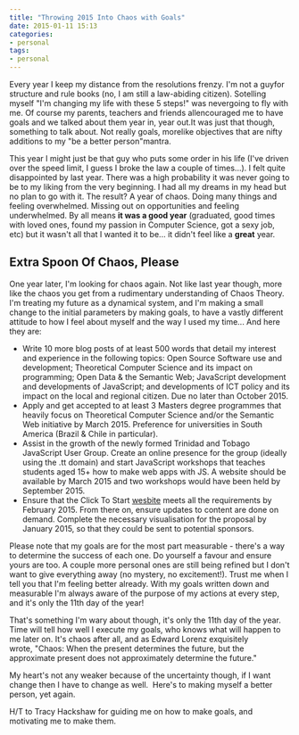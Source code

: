 ```yaml
---
title: "Throwing 2015 Into Chaos with Goals"
date: 2015-01-11 15:13
categories:
- personal
tags:
- personal
---
```


Every year I keep my distance from the resolutions frenzy. I'm not a guyfor structure and rule books (no, I am still a law-abiding citizen). Sotelling myself "I'm changing my life with these 5 steps!" was nevergoing to fly with me. Of course my parents, teachers and friends allencouraged me to have goals and we talked about them year in, year out.It was just that though, something to talk about. Not really goals, morelike objectives that are nifty additions to my "be a better person"mantra.

This year I might just be that guy who puts some order in his life (I've driven over the speed limit, I guess I broke the law a couple of times...). I felt quite disappointed by last year. There was a high probability it was never going to be to my liking from the very beginning. I had all my dreams in my head but no plan to go with it. The result? A year of chaos. Doing many things and feeling overwhelmed. Missing out on opportunities and feeling underwhelmed. By all means **it was a good year** (graduated, good times with loved ones, found my passion in Computer Science, got a sexy job, etc) but it wasn't all that I wanted it to be... it didn't feel like a **great** year.

## Extra Spoon Of Chaos, Please

One year later, I'm looking for chaos again. Not like last year though, more like the chaos you get from a rudimentary understanding of Chaos Theory. I'm treating my future as a dynamical system, and I'm making a small change to the initial parameters by making goals, to have a vastly different attitude to how I feel about myself and the way I used my time... And here they are:

* Write 10 more blog posts of at least 500 words that detail my interest and experience in the following topics: Open Source Software use and development; Theoretical Computer Science and its impact on programming; Open Data & the Semantic Web; JavaScript development and developments of JavaScript; and developments of ICT policy and its impact on the local and regional citizen. Due no later than October 2015.
* Apply and get accepted to at least 3 Masters degree programmes that heavily focus on Theoretical Computer Science and/or the Semantic Web initiative by March 2015. Preference for universities in South America (Brazil & Chile in particular).
* Assist in the growth of the newly formed Trinidad and Tobago JavaScript User Group. Create an online presence for the group (ideally using the .tt domain) and start JavaScript workshops that teaches students aged 15+ how to make web apps with JS. A website should be available by March 2015 and two workshops would have been held by September 2015.
* Ensure that the Click To Start [wesbite](https://www.clicktostart.org) meets all the requirements by February 2015. From there on, ensure updates to content are done on demand. Complete the necessary visualisation for the proposal by January 2015, so that they could be sent to potential sponsors.

Please note that my goals are for the most part measurable - there's a way to determine the success of each one. Do yourself a favour and ensure yours are too. A couple more personal ones are still being refined but I don't want to give everything away (no mystery, no excitement!). Trust me when I tell you that I'm feeling better already. With my goals written down and measurable I'm always aware of the purpose of my actions at every step, and it's only the 11th day of the year!

That's something I'm wary about though, it's only the 11th day of the year. Time will tell how well I execute my goals, who knows what will happen to me later on. It's chaos after all, and as Edward Lorenz exquisitely wrote, "Chaos: When the present determines the future, but the approximate present does not approximately determine the future."

My heart's not any weaker because of the uncertainty though, if I want change then I have to change as well.  Here's to making myself a better person, yet again.

H/T to Tracy Hackshaw for guiding me on how to make goals, and motivating me to make them.
